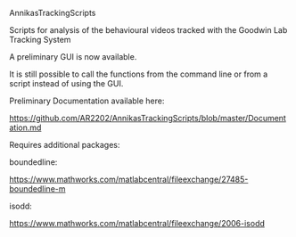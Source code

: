 AnnikasTrackingScripts

Scripts for analysis of the behavioural videos tracked with the Goodwin Lab Tracking System

A preliminary GUI is now available.

It is still possible to call the functions from the command line or from a script instead of using the GUI.

Preliminary Documentation available here:

https://github.com/AR2202/AnnikasTrackingScripts/blob/master/Documentation.md

Requires additional packages:

boundedline:

https://www.mathworks.com/matlabcentral/fileexchange/27485-boundedline-m

isodd:

https://www.mathworks.com/matlabcentral/fileexchange/2006-isodd
